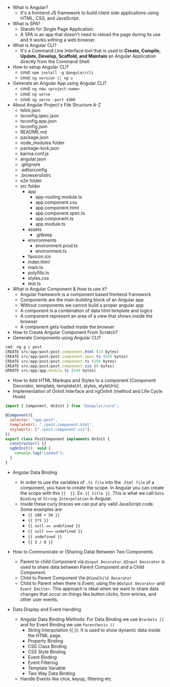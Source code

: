- What is Angular?
  - It's a frontend JS framework to build client side applications using HTML, CSS, and JavaScript.
- What is SPA?
  - Stands for Single Page Application.
  - A SPA is an app that doesn't need to reload the page during its use and it works withing a web browser.
- What is Angular CLI?
  - It's a Command Line Interface tool that is used to **Create, Compile, Update, Develop, Scaffold, and Maintain** an Angular Application directly from the Command Shell.
- How to setup Angular CLI?
  - cmd: `npm install -g @angular/cli`
  - cmd: `ng version || ng v`
- Generate an Angular App using Angular CLI?
  - cmd: `ng new <project-name>`
  - cmd: `ng serve`
  - cmd: `ng serve -port 4300`
- About Angular Project's File Structure A-Z
  - tslint.json
  - tsconfig.spec.json
  - tsconfig.app.json
  - tsconfig.json
  - README.md
  - package.json
  - node_modules folder
  - package-lock.json
  - karma.conf.js
  - angular.json
  - .gitignore
  - .editorconfig
  - .browserslistrc
  - e2e folder
  - src folder
    - app
      - app-routing.module.ts
      - app.component.css
      - app.component.html
      - app.component.spec.ts
      - app.component.ts
      - app.module.ts
    - assets
      - .gitkeep
    - environments
      - environment.prod.ts
      - environment.ts
    - favicon.ico
    - index.html
    - main.ts
    - polyfills.ts
    - styles.css
    - test.ts
- What is Angular Component & How to use it?
  - Angular framework is a component based frontend framework
  - Components are the main building block of an Angular app
  - Without components we cannot build a proper angular app
  - A component is a combination of data html template and logics
  - A component represent an area of a view that shows inside the browser
  - A component gets loaded inside the browser
- How to Create Angular Component From Scratch?
- Generate Components using Angular CLI?

```js
cmd: ng g c post
CREATE src/app/post/post.component.html (19 bytes)
CREATE src/app/post/post.component.spec.ts (545 bytes)
CREATE src/app/post/post.component.ts (194 bytes)
CREATE src/app/post/post.component.css (0 bytes)
UPDATE src/app/app.module.ts (549 bytes)
```

- How to Add HTML Markups and Styles to a component [Component Decorator, template, templateUrl, styles, styleUrls]
- Implementation of OnInit Interface and ngOnInit (method and Life Cycle Hook)

```js
import { Component, OnInit } from "@angular/core";

@Component({
  selector: "app-post",
  templateUrl: "./post.component.html",
  styleUrls: ["./post.component.css"],
})
export class PostComponent implements OnInit {
  constructor() {}
  ngOnInit(): void {
    console.log("Loaded");
  }
}
```

- Angular Data Binding

  - In order to use the variables of `.ts file` into the `.html file` of a component, you have to create the scope. In Angular you can create the scope with this `{{  }}`. Ex. `{{ title }}`. This is what we call `Data Binding` or `String Interpolation` in Angular.
  - Inside these curly braces we can put any valid JavaScript code. Some examples are:
    - `{{ 100 + 50 }}`
    - `{{ 2*5 }}`
    - `{{ null == undefined }}`
    - `{{ null === undefined }}`
    - `{{ undefined }}`
    - `{{ 3 / 0 }}`

- How to Communicate or (Sharing Data) Between Two Components

  - Parent to child Component via `@input Decorator`. `@Input Decorator` is used to share data between Parent Component and a Child Component.
  - Child to Parent Component Via `@ViewChild Decorator`
  - Child to Parent when there is Event, using the `@Output Decorator` and `Event Emitter`. This approach is ideal when we want to share data changes that occur on things like button clicks, form entries, and other user events.

- Data Display and Event Handling
  - Angular Data Binding Methods: For Data Binding we use `Brackets []` and for Event Binding we use `Parenthesis ()`
    - String Interpolation {{  }}: It is used to show dynamic data inside the HTML page.
    - Property Binding
    - CSS Class Binding
    - CSS Style Binding
    - Event Binding
    - Event Filtering
    - Template Variable
    - Two Way Data Binding
  - Handle Events like click, keyup, filtering etc.
